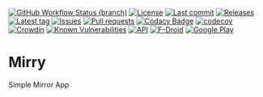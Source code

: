 [![GitHub Workflow Status (branch)](https://img.shields.io/github/workflow/status/Crazy-Marvin/Mirry/CI/development)](https://github.com/Crazy-Marvin/Mirry/actions)
[![License](https://img.shields.io/github/license/Crazy-Marvin/Mirry.svg)](https://github.com/Crazy-Marvin/Mirry/blob/development/LICENSE)
[![Last commit](https://img.shields.io/github/last-commit/Crazy-Marvin/Mirry.svg?style=flat)](https://github.com/Crazy-Marvin/Mirry/commits)
[![Releases](https://img.shields.io/github/downloads/Crazy-Marvin/Mirry/total.svg?style=flat)](https://github.com/Crazy-Marvin/Mirry/releases)
[![Latest tag](https://img.shields.io/github/tag/Crazy-Marvin/Mirry.svg?style=flat)](https://github.com/Crazy-Marvin/Mirry/tags)
[![Issues](https://img.shields.io/github/issues/Crazy-Marvin/Mirry.svg?style=flat)](https://github.com/Crazy-Marvin/Mirry/issues)
[![Pull requests](https://img.shields.io/github/issues-pr/Crazy-Marvin/Mirry.svg?style=flat)](https://github.com/Crazy-Marvin/Mirry/pulls)
[![Codacy Badge](https://api.codacy.com/project/badge/Grade/379c59381e784f42b5910864e574bd8e)](https://www.codacy.com/gh/Crazy-Marvin/Mirry?utm_source=github.com&amp;utm_medium=referral&amp;utm_content=Crazy-Marvin/Mirry&amp;utm_campaign=Badge_Grade)
[![codecov](https://codecov.io/gh/Crazy-Marvin/Mirry/branch/master/graph/badge.svg)](https://codecov.io/gh/Crazy-Marvin/Mirry)
[![Crowdin](https://badges.crowdin.net/Mirry/localized.svg)](https://crowdin.com/project/mirry)
[![Known Vulnerabilities](https://snyk.io/test/github/Crazy-Marvin/Mirry/badge.svg?targetFile=app%2Fbuild.gradle)](https://snyk.io/test/github/Crazy-Marvin/Mirry?targetFile=app%2Fbuild.gradle)
[![API](https://img.shields.io/badge/API-19%2B-brightgreen.svg?style=flat)](https://android-arsenal.com/api?level=19)
[![F-Droid](https://img.shields.io/f-droid/v/rocks.poopjournal.mirry.svg)](https://f-droid.org/en/packages/rocks.poopjournal.mirry/)
[![Google Play](https://badgen.net/badge/icon/googleplay?icon=googleplay&label)](https://play.google.com/store/apps/details?id=rocks.poopjournal.mirry)

# Mirry
Simple Mirror App
